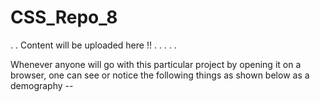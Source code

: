 # CSS_Repo_8


. . Content will be uploaded here !! . . . . .

Whenever anyone will go with this particular project by opening it on a browser, one can see or notice the following things as shown below as a demography --

